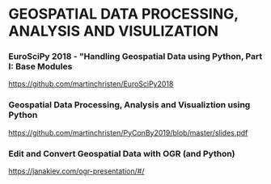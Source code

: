 # GEOSPATIAL DATA PROCESSING, ANALYSIS AND VISULIZATION

### EuroSciPy 2018 - "Handling Geospatial Data using Python, Part I: Base Modules
https://github.com/martinchristen/EuroSciPy2018

### Geospatial Data Processing, Analysis and Visualiztion using Python
https://github.com/martinchristen/PyConBy2019/blob/master/slides.pdf

### Edit and Convert Geospatial Data with OGR (and Python)
https://janakiev.com/ogr-presentation/#/


